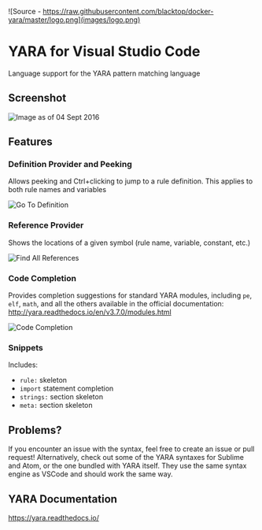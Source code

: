 ![Source - https://raw.githubusercontent.com/blacktop/docker-yara/master/logo.png](images/logo.png)

# YARA for Visual Studio Code
Language support for the YARA pattern matching language

## Screenshot
![Image as of 04 Sept 2016](images/04092016.PNG)

## Features

### Definition Provider and Peeking
Allows peeking and Ctrl+clicking to jump to a rule definition. This applies to both rule names and variables

![Go To Definition](images/peek_rules.PNG)

### Reference Provider
Shows the locations of a given symbol (rule name, variable, constant, etc.)

![Find All References](images/references.PNG)

### Code Completion
Provides completion suggestions for standard YARA modules, including `pe`, `elf`, `math`, and all the others available in the official documentation: http://yara.readthedocs.io/en/v3.7.0/modules.html

![Code Completion](images/module_completion.PNG)

### Snippets
Includes:
* `rule:` skeleton
* `import` statement completion
* `strings:` section skeleton
* `meta:` section skeleton

## Problems?
If you encounter an issue with the syntax, feel free to create an issue or pull request!
Alternatively, check out some of the YARA syntaxes for Sublime and Atom, or the one bundled with YARA itself.
They use the same syntax engine as VSCode and should work the same way.

## YARA Documentation
https://yara.readthedocs.io/
